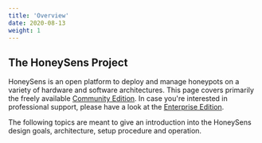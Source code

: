 ```yaml
---
title: 'Overview'
date: 2020-08-13
weight: 1
---
```


## The HoneySens Project


HoneySens is an open platform to deploy and manage honeypots on a variety of hardware and software architectures. This page covers primarily the freely available [Community Edition](/releases/ce). In case you're interested in professional support, please have a look at the [Enterprise Edition](/releases/enterprise).

The following topics are meant to give an introduction into the HoneySens design goals, architecture, setup procedure and operation. 
